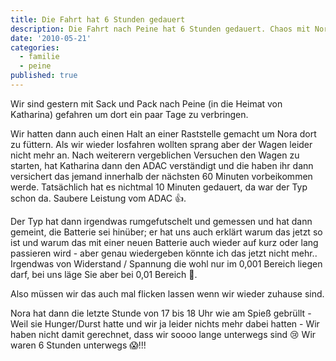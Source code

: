 ```yaml
---
title: Die Fahrt hat 6 Stunden gedauert
description: Die Fahrt nach Peine hat 6 Stunden gedauert. Chaos mit Nora, dem Auto und dem ADAC.
date: '2010-05-21'
categories:
  - familie
  - peine
published: true
---
```


Wir sind gestern mit Sack und Pack nach Peine (in die Heimat von Katharina)
gefahren um dort ein paar Tage zu verbringen.

Wir hatten dann auch einen Halt an einer Raststelle gemacht um Nora dort zu füttern.
Als wir wieder losfahren wollten sprang aber der Wagen leider nicht mehr an.
Nach weiterern vergeblichen Versuchen den Wagen zu starten,
hat Katharina dann den ADAC verständigt und die haben ihr dann versichert das
jemand innerhalb der nächsten 60 Minuten vorbeikommen werde.
Tatsächlich hat es nichtmal 10 Minuten gedauert,
da war der Typ schon da. Saubere Leistung vom ADAC 👍.

Der Typ hat dann irgendwas rumgefutschelt und gemessen und hat dann gemeint,
die Batterie sei hinüber;
er hat uns auch erklärt warum das jetzt so ist und warum das mit einer neuen Batterie
auch wieder auf kurz oder lang passieren wird -
aber genau wiedergeben könnte ich das jetzt nicht mehr..
Irgendwas von Widerstand / Spannung die wohl nur im 0,001 Bereich liegen darf,
bei uns läge Sie aber bei 0,01 Bereich 🤷.

Also müssen wir das auch mal flicken lassen wenn wir wieder zuhause sind.

Nora hat dann die letzte Stunde von 17 bis 18 Uhr wie am Spieß gebrüllt -
Weil sie Hunger/Durst hatte und wir ja leider nichts mehr dabei hatten -
Wir haben nicht damit gerechnet,
dass wir soooo lange unterwegs sind 😢 Wir waren 6 Stunden unterwegs 😱!!!

